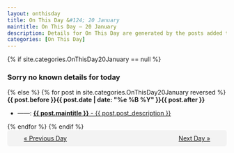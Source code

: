 ```yaml
---
layout: onthisday
title: On This Day &#124; 20 January
maintitle: On This Day — 20 January
description: Details for On This Day are generated by the posts added to the website so the content is subject to changes/updates over time.
categories: [On This Day]
---
```


{% if site.categories.OnThisDay20January == null %}
<h3>Sorry no known details for today</h3>
{% else %}
{% for post in site.categories.OnThisDay20January reversed %}
<strong>{{ post.before }}{{ post.date | date: "%e %B %Y" }}{{ post.after }}</strong>
<ul>
<li> ——: <a class="{{ post.class }}" href="{{ post.url }}"><strong>{{ post.maintitle }}</strong> - {{ post.post_description }}</a></li>
</ul>
{% endfor %}
{% endif %}
<br />
<div style="background-color: #f3f3f3; padding: 10px; border-radius: 5px; text-align: center; display: flex; justify-content: space-evenly;">
<a href="/onthisday/01/01-19">« Previous Day</a>
<span style="visibility:hidden;">[ Visit Leap Year February 29 ]</span>
<a href="/onthisday/01/01-21">Next Day »</a>
</div>
